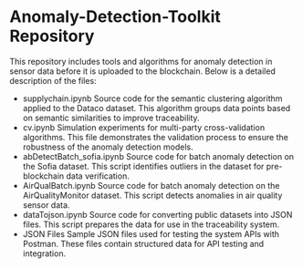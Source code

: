 # Anomaly-Detection-Toolkit Repository
This repository includes tools and algorithms for anomaly detection in sensor data before it is uploaded to the blockchain. Below is a detailed description of the files:
- supplychain.ipynb
Source code for the semantic clustering algorithm applied to the Dataco dataset. This algorithm groups data points based on semantic similarities to improve traceability.
- cv.ipynb
Simulation experiments for multi-party cross-validation algorithms. This file demonstrates the validation process to ensure the robustness of the anomaly detection models.
- abDetectBatch_sofia.ipynb
Source code for batch anomaly detection on the Sofia dataset. This script identifies outliers in the dataset for pre-blockchain data verification.
- AirQualBatch.ipynb
Source code for batch anomaly detection on the AirQualityMonitor dataset. This script detects anomalies in air quality sensor data.
- dataTojson.ipynb
Source code for converting public datasets into JSON files. This script prepares the data for use in the traceability system.
- JSON Files
Sample JSON files used for testing the system APIs with Postman. These files contain structured data for API testing and integration.
